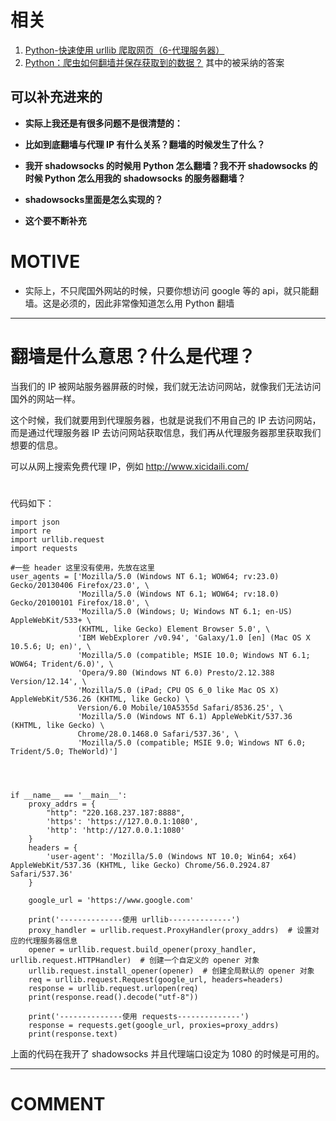 

# 相关

1. [Python-快速使用 urllib 爬取网页（6-代理服务器）](https://blog.csdn.net/qq_38262266/article/details/78883760)
2. [Python：爬虫如何翻墙并保存获取到的数据？](https://segmentfault.com/q/1010000008986220/a-1020000012102139) 其中的被采纳的答案




## 可以补充进来的






  * **实际上我还是有很多问题不是很清楚的：**


  * **比如到底翻墙与代理 IP 有什么关系？翻墙的时候发生了什么？**


  * **我开 shadowsocks 的时候用 Python 怎么翻墙？我不开 shadowsocks 的时候 Python 怎么用我的 shadowsocks 的服务器翻墙？**


  * **shadowsocks里面是怎么实现的？**


  * **这个要不断补充**




# MOTIVE






  * 实际上，不只爬国外网站的时候，只要你想访问 google 等的 api，就只能翻墙。这是必须的，因此非常像知道怎么用 Python 翻墙





* * *






#




# 翻墙是什么意思？什么是代理？


当我们的 IP 被网站服务器屏蔽的时候，我们就无法访问网站，就像我们无法访问国外的网站一样。

这个时候，我们就要用到代理服务器，也就是说我们不用自己的 IP 去访问网站，而是通过代理服务器 IP 去访问网站获取信息，我们再从代理服务器那里获取我们想要的信息。

可以从网上搜索免费代理 IP，例如 http://www.xicidaili.com/


#




代码如下：


    import json
    import re
    import urllib.request
    import requests

    #一些 header 这里没有使用，先放在这里
    user_agents = ['Mozilla/5.0 (Windows NT 6.1; WOW64; rv:23.0) Gecko/20130406 Firefox/23.0', \
                   'Mozilla/5.0 (Windows NT 6.1; WOW64; rv:18.0) Gecko/20100101 Firefox/18.0', \
                   'Mozilla/5.0 (Windows; U; Windows NT 6.1; en-US) AppleWebKit/533+ \
                   (KHTML, like Gecko) Element Browser 5.0', \
                   'IBM WebExplorer /v0.94', 'Galaxy/1.0 [en] (Mac OS X 10.5.6; U; en)', \
                   'Mozilla/5.0 (compatible; MSIE 10.0; Windows NT 6.1; WOW64; Trident/6.0)', \
                   'Opera/9.80 (Windows NT 6.0) Presto/2.12.388 Version/12.14', \
                   'Mozilla/5.0 (iPad; CPU OS 6_0 like Mac OS X) AppleWebKit/536.26 (KHTML, like Gecko) \
                   Version/6.0 Mobile/10A5355d Safari/8536.25', \
                   'Mozilla/5.0 (Windows NT 6.1) AppleWebKit/537.36 (KHTML, like Gecko) \
                   Chrome/28.0.1468.0 Safari/537.36', \
                   'Mozilla/5.0 (compatible; MSIE 9.0; Windows NT 6.0; Trident/5.0; TheWorld)']




    if __name__ == '__main__':
        proxy_addrs = {
            "http": "220.168.237.187:8888",
            'https': 'https://127.0.0.1:1080',
            'http': 'http://127.0.0.1:1080'
        }
        headers = {
            'user-agent': 'Mozilla/5.0 (Windows NT 10.0; Win64; x64) AppleWebKit/537.36 (KHTML, like Gecko) Chrome/56.0.2924.87 Safari/537.36'
        }

        google_url = 'https://www.google.com'

        print('--------------使用 urllib--------------')
        proxy_handler = urllib.request.ProxyHandler(proxy_addrs)  # 设置对应的代理服务器信息
        opener = urllib.request.build_opener(proxy_handler, urllib.request.HTTPHandler)  # 创建一个自定义的 opener 对象
        urllib.request.install_opener(opener)  # 创建全局默认的 opener 对象
        req = urllib.request.Request(google_url, headers=headers)
        response = urllib.request.urlopen(req)
        print(response.read().decode("utf-8"))

        print('--------------使用 requests--------------')
        response = requests.get(google_url, proxies=proxy_addrs)
        print(response.text)




上面的代码在我开了 shadowsocks 并且代理端口设定为 1080 的时候是可用的。















* * *





# COMMENT
